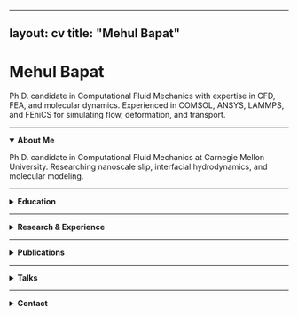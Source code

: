 
---
layout: cv
title: "Mehul Bapat"
---

# Mehul Bapat

Ph.D. candidate in Computational Fluid Mechanics with expertise in CFD, FEA, and molecular dynamics. Experienced in COMSOL, ANSYS, LAMMPS, and FEniCS for simulating flow, deformation, and transport.

---

<details open>
<summary><strong>About Me</strong></summary>

Ph.D. candidate in Computational Fluid Mechanics at Carnegie Mellon University. Researching nanoscale slip, interfacial hydrodynamics, and molecular modeling.

</details>

---

<details>
<summary><strong>Education</strong></summary>

- **Ph.D., Computational Fluid Mechanics**  
  Carnegie Mellon University, Pittsburgh, USA, *Jul 2021 – Aug 2025 (expected)*

- **M.S., Chemical Engineering**  
  Carnegie Mellon University, Pittsburgh, USA, *Aug 2019 – Dec 2020*

- **B.S., Chemical Engineering**  
  IIT (BHU) Varanasi, India, *Jul 2015 – May 2019*

</details>

---

<details>
<summary><strong>Research & Experience</strong></summary>

- **Thesis Research – Interfacial Slip**  
  Developed a dispersion model to predict interfacial slip with 99% accuracy. Modeled polymer deformation and friction effects.  
  *Saved 90% of computational costs.*

- **Topology Optimization for Carbon Capture**  
  Developed FEA simulations and optimization techniques to improve catalyst wetted area.

- **Microreactor Mixing Studies**  
  Simulated gas transport and achieved 95% mixing via COMSOL optimization.

</details>

---

<details>
<summary><strong>Publications</strong></summary>

- Bapat, M., & Wang, G. J. (2025). *Revealing nanoscale slip within Taylor-Aris dispersion*, Nanoscale. [DOI](https://doi.org/10.1039/D4NR03468F)

- Bapat, M. et al. (In prep). *Degradability and crystallinity of disulfide-containing polymers*

</details>

---

<details>
<summary><strong>Talks</strong></summary>

- AIChE, 2024 – *Hydrodynamic slip in nanochannels*  
- APS DFD, 2022 – *Onset of slip in polymeric LJ fluids*

</details>

---

<details>
<summary><strong>Contact</strong></summary>

📧 mhlbapat@gmail.com  
🔗 [LinkedIn](https://linkedin.com/in/mhlbapat)  
📚 [Google Scholar](https://scholar.google.com/citations?user=9zqqN1cAAAAJ)

</details>
